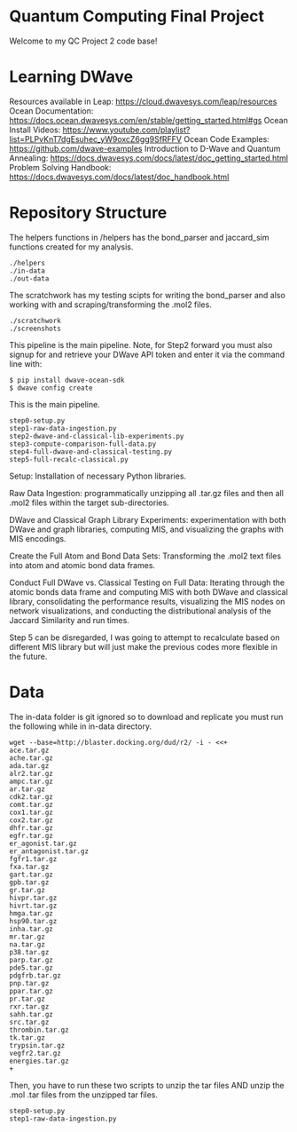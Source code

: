 # Quantum Computing Final Project

Welcome to my QC Project 2 code base!


# Learning DWave

Resources available in Leap: https://cloud.dwavesys.com/leap/resources
Ocean Documentation:  https://docs.ocean.dwavesys.com/en/stable/getting_started.html#gs
Ocean Install Videos:  https://www.youtube.com/playlist?list=PLPvKnT7dgEsuhec_yW9oxcZ6gg9SfRFFV
Ocean Code Examples:  https://github.com/dwave-examples
Introduction to D-Wave and Quantum Annealing: https://docs.dwavesys.com/docs/latest/doc_getting_started.html
Problem Solving Handbook: https://docs.dwavesys.com/docs/latest/doc_handbook.html


# Repository Structure

The helpers functions in /helpers has the bond_parser and jaccard_sim functions created for my analysis.

```
./helpers
./in-data
./out-data
```

The scratchwork has my testing scipts for writing the bond_parser and also working with and scraping/transforming the .mol2 files.

```
./scratchwork
./screenshots
```

This pipeline is the main pipeline. Note, for Step2 forward you must also signup for and retrieve your DWave API token and enter it via the command line with:

```
$ pip install dwave-ocean-sdk
$ dwave config create

```

This is the main pipeline.

```
step0-setup.py
step1-raw-data-ingestion.py
step2-dwave-and-classical-lib-experiments.py
step3-compute-comparison-full-data.py
step4-full-dwave-and-classical-testing.py
step5-full-recalc-classical.py
```


Setup: Installation of necessary Python libraries.

Raw Data Ingestion: programmatically unzipping all .tar.gz files and then all .mol2 files within the target sub-directories.

DWave and Classical Graph Library Experiments: experimentation with both DWave and graph libraries, computing MIS, and visualizing the graphs with MIS encodings.

Create the Full Atom and Bond Data Sets: Transforming the .mol2 text files into atom and atomic bond data frames.

Conduct Full DWave vs. Classical Testing on Full Data: Iterating through the atomic bonds data frame and computing MIS with both DWave and classical library, consolidating the performance results, visualizing the MIS nodes on network visualizations, and conducting the distributional analysis of the Jaccard Similarity and run times.  

Step 5 can be disregarded, I was going to attempt to recalculate based on different MIS library but will just make the previous codes more flexible in the future.

# Data

The in-data folder is git ignored so to download and replicate you must run the following while in in-data directory.

```
wget --base=http://blaster.docking.org/dud/r2/ -i - <<+
ace.tar.gz
ache.tar.gz
ada.tar.gz
alr2.tar.gz
ampc.tar.gz
ar.tar.gz
cdk2.tar.gz
comt.tar.gz
cox1.tar.gz
cox2.tar.gz
dhfr.tar.gz
egfr.tar.gz
er_agonist.tar.gz
er_antagonist.tar.gz
fgfr1.tar.gz
fxa.tar.gz
gart.tar.gz
gpb.tar.gz
gr.tar.gz
hivpr.tar.gz
hivrt.tar.gz
hmga.tar.gz
hsp90.tar.gz
inha.tar.gz
mr.tar.gz
na.tar.gz
p38.tar.gz
parp.tar.gz
pde5.tar.gz
pdgfrb.tar.gz
pnp.tar.gz
ppar.tar.gz
pr.tar.gz
rxr.tar.gz
sahh.tar.gz
src.tar.gz
thrombin.tar.gz
tk.tar.gz
trypsin.tar.gz
vegfr2.tar.gz
energies.tar.gz
+
```

Then, you have to run these two scripts to unzip the tar files AND unzip the .mol .tar files from the unzipped tar files.

```
step0-setup.py
step1-raw-data-ingestion.py
```
